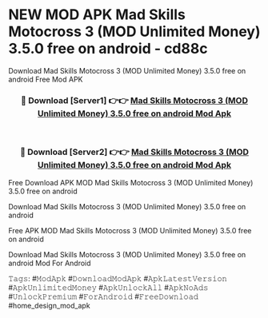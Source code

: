 # NEW MOD APK Mad Skills Motocross 3 (MOD Unlimited Money) 3.5.0 free on android - cd88c
Download Mad Skills Motocross 3 (MOD Unlimited Money) 3.5.0 free on android Free Mod APK

<div align="center">
<h3>🔴 Download [Server1] 👉👉 <a href="https://apk-comot.site?title=Mad_Skills_Motocross_3_(MOD_Unlimited_Money)_3.5.0_free_on_android">Mad Skills Motocross 3 (MOD Unlimited Money) 3.5.0 free on android Mod Apk</a></h3><br>

<h3>🔴 Download [Server2] 👉👉 <a href="https://apk-comot.site?title=Mad_Skills_Motocross_3_(MOD_Unlimited_Money)_3.5.0_free_on_android">Mad Skills Motocross 3 (MOD Unlimited Money) 3.5.0 free on android Mod Apk</a></h3>
</div>


Free Download APK MOD Mad Skills Motocross 3 (MOD Unlimited Money) 3.5.0 free on android

Download Mad Skills Motocross 3 (MOD Unlimited Money) 3.5.0 free on android 

Free APK MOD Mad Skills Motocross 3 (MOD Unlimited Money) 3.5.0 free on android 

Download Mad Skills Motocross 3 (MOD Unlimited Money) 3.5.0 free on android Mod For Android

𝚃𝚊𝚐𝚜: #𝙼𝚘𝚍𝙰𝚙𝚔 #𝙳𝚘𝚠𝚗𝚕𝚘𝚊𝚍𝙼𝚘𝚍𝙰𝚙𝚔 #𝙰𝚙𝚔𝙻𝚊𝚝𝚎𝚜𝚝𝚅𝚎𝚛𝚜𝚒𝚘𝚗 #𝙰𝚙𝚔𝚄𝚗𝚕𝚒𝚖𝚒𝚝𝚎𝚍𝙼𝚘𝚗𝚎𝚢 #𝙰𝚙𝚔𝚄𝚗𝚕𝚘𝚌𝚔𝙰𝚕𝚕 #𝙰𝚙𝚔𝙽𝚘𝙰𝚍𝚜 #𝚄𝚗𝚕𝚘𝚌𝚔𝙿𝚛𝚎𝚖𝚒𝚞𝚖 #𝙵𝚘𝚛𝙰𝚗𝚍𝚛𝚘𝚒𝚍 #𝙵𝚛𝚎𝚎𝙳𝚘𝚠𝚗𝚕𝚘𝚊𝚍 #home_design_mod_apk